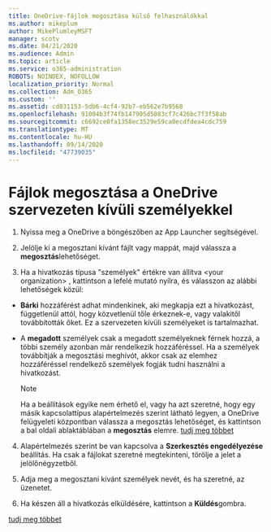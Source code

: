 ```yaml
---
title: OneDrive-fájlok megosztása külső felhasználókkal
ms.author: mikeplum
author: MikePlumleyMSFT
manager: scotv
ms.date: 04/21/2020
ms.audience: Admin
ms.topic: article
ms.service: o365-administration
ROBOTS: NOINDEX, NOFOLLOW
localization_priority: Normal
ms.collection: Adm_O365
ms.custom: ''
ms.assetid: cd031153-5db6-4cf4-92b7-eb562e7b9568
ms.openlocfilehash: 91004b3f74fb147905d5083cf7c426bc7f3f58ab
ms.sourcegitcommit: c6692ce0fa1358ec3529e59ca0ecdfdea4cdc759
ms.translationtype: MT
ms.contentlocale: hu-HU
ms.lasthandoff: 09/14/2020
ms.locfileid: "47739035"
---
```

# <a name="share-files-in-onedrive-with-people-outside-your-organization"></a>Fájlok megosztása a OneDrive szervezeten kívüli személyekkel

1. Nyissa meg a OneDrive a böngészőben az App Launcher segítségével. 
    
2. Jelölje ki a megosztani kívánt fájlt vagy mappát, majd válassza a **megosztás**lehetőséget. 
    
3. Ha a hivatkozás típusa "személyek" értékre van állítva \<your organization\> , kattintson a lefelé mutató nyílra, és válasszon az alábbi lehetőségek közül: 
    
  - **Bárki** hozzáférést adhat mindenkinek, aki megkapja ezt a hivatkozást, függetlenül attól, hogy közvetlenül tőle érkeznek-e, vagy valakitől továbbították őket. Ez a szervezeten kívüli személyeket is tartalmazhat. 
    
  - A **megadott** személyek csak a megadott személyeknek férnek hozzá, a többi személy azonban már rendelkezik hozzáféréssel. Ha a személyek továbbítják a megosztási meghívót, akkor csak az elemhez hozzáféréssel rendelkező személyek fogják tudni használni a hivatkozást. 
    
    > [!NOTE]
    > Ha a beállítások egyike nem érhető el, vagy ha azt szeretné, hogy egy másik kapcsolattípus alapértelmezés szerint látható legyen, a OneDrive felügyeleti központban válassza a megosztás lehetőséget, és kattintson a bal oldali ablaktáblában a **megosztás** elemre. [tudj meg többet](https://go.microsoft.com/fwlink/?linkid=871961)
  
4. Alapértelmezés szerint be van kapcsolva a **Szerkesztés engedélyezése** beállítás. Ha csak a fájlokat szeretné megtekinteni, törölje a jelet a jelölőnégyzetből. 
    
5. Adja meg a megosztani kívánt személyek nevét, és ha szeretné, az üzenetet.
    
6. Ha készen áll a hivatkozás elküldésére, kattintson a **Küldés**gombra. 
    
[tudj meg többet](https://go.microsoft.com/fwlink/?linkid=871861)
  

